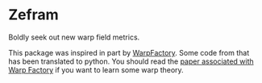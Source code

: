 Zefram
======
Boldly seek out new warp field metrics.

This package was inspired in part by [WarpFactory](https://github.com/NerdsWithAttitudes/WarpFactory).
Some code from that has been translated to python.
You should read the [paper associated with Warp Factory](https://arxiv.org/abs/2404.03095) if you want to learn some warp theory.
